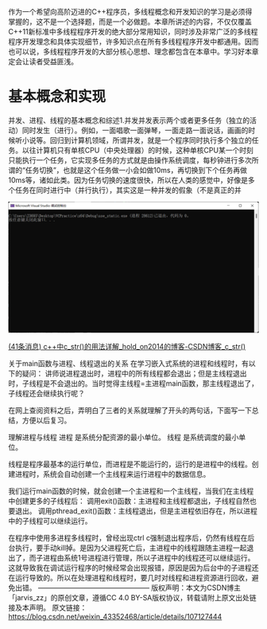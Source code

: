 作为一个希望向高阶迈进的C++程序员，多线程概念和开发知识的学习是必须得掌握的，这不是一个选择题，而是一个必做题。本章所讲述的内容，不仅仅覆盖C++11新标准中多线程程序开发的绝大部分常用知识，同时涉及非常广泛的多线程程序开发理念和具体实现细节，许多知识点在所有多线程程序开发中都通用。因而也可以说，多线程程序开发的大部分核心思想、理念都包含在本章中。学习好本章定会让读者受益匪浅。

# 基本概念和实现　

并发、进程、线程的基本概念和综述1.并发并发表示两个或者更多任务（独立的活动）同时发生（进行）。例如，一面唱歌一面弹琴，一面走路一面说话，画画的时候听小说等。回归到计算机领域，所谓并发，就是一个程序同时执行多个独立的任务。以往计算机只有单核CPU（中央处理器）的时候，这种单核CPU某一个时刻只能执行一个任务，它实现多任务的方式就是由操作系统调度，每秒钟进行多次所谓的“任务切换”，也就是这个任务做一小会如做10ms，再切换到下个任务再做10ms等，诸如此类。因为任务切换的速度很快，所以在人类的感觉中，好像是多个任务在同时进行中（并行执行），其实这是一种并发的假象（不是真正的并





![image-20221103185944352](./assets/image-20221103185944352.png)

[(41条消息) c++中c_str()的用法详解_hold_on2014的博客-CSDN博客_c_str()](https://blog.csdn.net/u013682388/article/details/39547773)

关于main函数与进程、线程退出的关系
在学习嵌入式系统的进程和线程时，有以下的疑问：
讲师说进程退出时，进程中的所有线程都会退出；但是主线程退出时，子线程是不会退出的。当时觉得主线程=主进程main函数，那主线程退出了，子线程还会继续执行呢？

在网上查阅资料之后，弄明白了三者的关系就理解了开头的两句话，下面写一下总结，方便以后复习。

理解进程与线程
进程 是系统分配资源的最小单位。
线程 是系统调度的最小单位。

线程是程序最基本的运行单位，而进程是不能运行的，运行的是进程中的线程。创建进程时，系统会自动创建一个主线程来运行进程中的数据信息。

我们运行main函数的时候，就会创建一个主进程和一个主线程，当我们在主线程中创建更多的子线程后：
调用exit()函数：主进程和主线程都退出，子线程自然也要退出。
调用pthread_exit()函数：主线程退出，但是主进程依旧存在，所以进程中的子线程可以继续运行。

在程序中使用多进程多线程时，曾经出现ctrl c强制退出程序后，仍然有线程在后台执行，要手动kill掉。是因为父进程死亡后，主进程中的线程跟随主进程一起退出了，而子进程由系统1号进程进行管理，所以子进程中的线程还可以继续运行。这就导致我在调试运行程序的时候经常会出现报错，原因是因为后台中的子进程还在运行导致的。所以在处理进程和线程时，要几时对线程和进程资源进行回收，避免出错。
————————————————
版权声明：本文为CSDN博主「jarvis_zz」的原创文章，遵循CC 4.0 BY-SA版权协议，转载请附上原文出处链接及本声明。
原文链接：https://blog.csdn.net/weixin_43352468/article/details/107127444